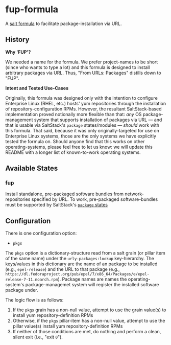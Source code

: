 # fup-formula

A [salt formula](https://docs.saltstack.com/en/latest/topics/development/conventions/formulas.html) to facilitate package-installation via URL.

## History

**Why 'FUP'?**

We needed a name for the formula. We prefer project-names to be short (since who wants to type a lot) and this formula is designed to install arbitrary packages via URL. Thus, "From URLs: Packages" distills down to "FUP".

**Intent and Tested Use-Cases**

Originally, this formula was designed only with the intention to configure Enterprise Linux (RHEL, etc.) hosts' yum repositories through the installation of repository-configuration RPMs. However, the resultant SaltStack-based implementation proved notionally more flexible than that: _any_ OS package-management system that supports installation of packages via URL &mdash; and that is usable via SaltStack's `package` states/modules &mdash; _should_ work with this formula. That said, because it was only originally-targeted for use on Enterprise Linux systems, those are the only systems we have explicitly tested the formula on. Should anyone find that this works on other operating-systems, please feel free to let us know: we will update this README with a longer list of known-to-work operating systems.

## Available States

###  fup

Install standalone, pre-packaged software bundles from network-repositories specified by URL. To work, pre-packaged software-bundles must be supported by SaltStack's [`package` states](https://docs.saltstack.com/en/latest/ref/states/all/salt.states.pkg.html)

## Configuration

There is one configuration option:

*   `pkgs`

The `pkgs` option is a dictionary-structure read from a salt grain (or pillar item of the same name) under the `urly-packages:lookup` key-hierarchy. The keys/values in this dictionary are the name of an package to be installed (e.g., `epel-release`) and the URL to that package (e.g., `https://dl.fedoraproject.org/pub/epel/7/x86_64/Packages/e/epel-release-7-11.noarch.rpm`). Package names are names the operating-system's package-managemet system will register the installed software package under.


The logic flow is as follows:

1.  If the `pkgs` grain has a non-null value, attempt to use the grain value(s) to install yum repository-definition RPMs
2.  Otherwise, if the `pkgs` pillar-item has a non-null value, attempt to use the pillar value(s) install yum repository-definition RPMs
3.  If neither of those conditions are met, do nothing and perform a clean, silent exit (i.e., "exit `0`").
